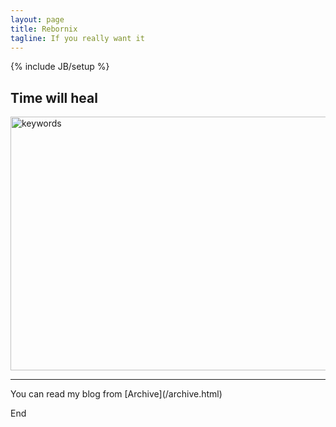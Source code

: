 ```yaml
---
layout: page
title: Rebornix
tagline: If you really want it
---
```

{% include JB/setup %}


## Time will heal ##

<a href="http://www.flickr.com/photos/njukidreborn/8204268671/" title="Flickr 上 njukidreborn 的 keywords"><img src="http://farm9.staticflickr.com/8057/8204268671_bceb0b7347_z.jpg" width="509" height="406" alt="keywords"></a>

<hr>
You can read my blog from [Archive](/archive.html)

End
